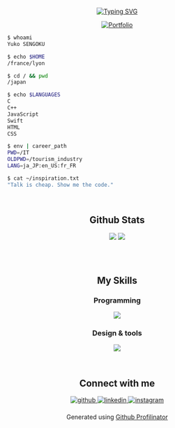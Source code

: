 <!--**ysengoku/ysengoku** is a ✨ _special_ ✨ repository because its `README.md` (this file) appears on your GitHub profile.-->
<div align="center">
<br/>
<a href="https://git.io/typing-svg"><img src="https://readme-typing-svg.demolab.com?font=Montserrat&size=24&duration=5500&pause=100&color=EB1F6A&center=true&vCenter=true&width=520&height=80&lines=Hello!+++I'm+Yuko.;I'm+currently+learning+to+code+at+42+Lyon." alt="Typing SVG" /></a>
<br/>  

[![Portfolio](https://img.shields.io/badge/Explore_now-✨My_Portfolio✨-ae3855?style=for-the-badge&labelColor=ae3855)](https://ysengoku.github.io/)


<!--
![ysengoku's Github](https://typograssy.deno.dev/api?text=Hey%20there,%20I'm%20Yuko%20!&l1=ea9fcb&l2=c440a8&l3=a13092&l4=822771&speed=250)
-->
</div>

```bash
$ whoami
Yuko SENGOKU

$ echo $HOME
/france/lyon

$ cd / && pwd
/japan

$ echo $LANGUAGES
C
C++
JavaScript
Swift
HTML
CSS

$ env | career_path
PWD=/IT
OLDPWD=/tourism_industry
LANG=ja_JP:en_US:fr_FR

$ cat ~/inspiration.txt
"Talk is cheap. Show me the code."
```
<br/>

<div align="center">
  
<!--<a href="https://github.com/oakoudad/badge42"><img src="https://badge.mediaplus.ma/starryblue/yusengok?1337Badge=off&UM6P=off" alt="yusengok's 42 stats" /></a>
<br/>
<br/>-->

## Github Stats

![](http://github-profile-summary-cards.vercel.app/api/cards/profile-details?username=ysengoku&theme=monokai)
![](http://github-profile-summary-cards.vercel.app/api/cards/most-commit-language?username=ysengoku&theme=monokai)
<!--![](http://github-profile-summary-cards.vercel.app/api/cards/repos-per-language?username=ysengoku&theme=monokai) -->
<!--! [](http://github-profile-summary-cards.vercel.app/api/cards/stats?username=ysengoku&theme=monokai) -->
<!-- ![](http://github-profile-summary-cards.vercel.app/api/cards/productive-time?username=ysengoku&theme=monokai&utcOffset=8) -->
<!-- https://github-profile-summary-cards.vercel.app/demo.html --> 

<br/> 

<!-- [![trophy](https://github-profile-trophy.vercel.app/?username=ysengoku&theme=monokai&column=8)](https://github.com/ryo-ma/github-profile-trophy) -->

<br/>  

## My Skills  

### Programming  
<p align="center">
  <a href="https://skillicons.dev">
    <img src="https://skillicons.dev/icons?i=javascript,c,cpp,swift,html,css,bootstrap,docker,nginx" />
  </a>
</p>

### Design & tools  
<p align="center">
  <a href="https://skillicons.dev">
    <img src="https://skillicons.dev/icons?i=ps,figma,wordpress,bash,vscode,codepen,github" />
  </a>
</p>

<br/>  

## Connect with me  

<a href="https://github.com/ysengoku" target="blank">
<img src=https://img.shields.io/badge/github-%2324292e.svg?&style=for-the-badge&logo=github&logoColor=white alt=github style="margin-bottom: 5px;" />
</a>

<a href="https://linkedin.com/in/yuko-sengoku/" target="blank">
<img src=https://img.shields.io/badge/linkedin-%231E77B5.svg?&style=for-the-badge&logo=linkedin&logoColor=white alt=linkedin style="margin-bottom: 5px;" />
</a>

<a href="https://instagram.com/slowvoyage_/" target="blank">
<img src=https://img.shields.io/badge/instagram-%23000000.svg?&style=for-the-badge&logo=instagram&logoColor=white alt=instagram style="margin-bottom: 5px;" />
</a>  

<br/>  
<br/>  
<div align="center">Generated using <a href="https://profilinator.rishav.dev/" target="_blank">Github Profilinator</a></div>
